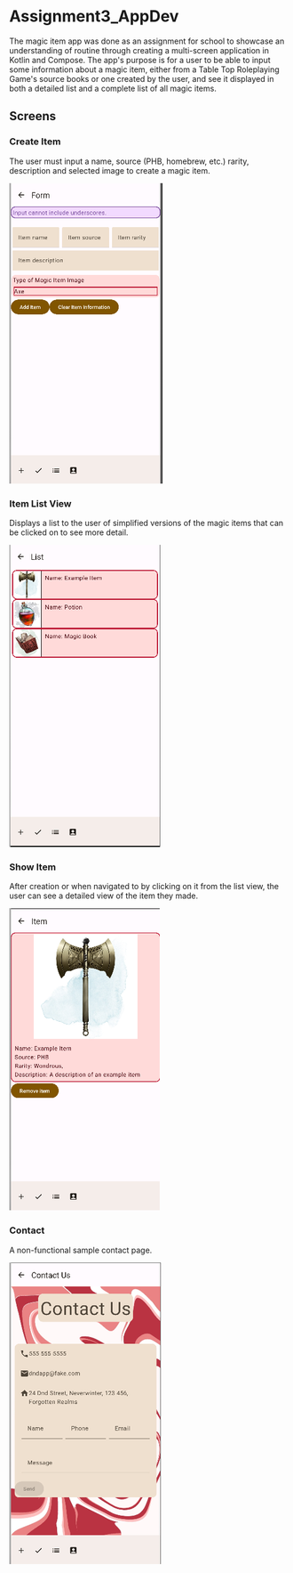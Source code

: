 # Assignment3_AppDev

The magic item app was done as an assignment for school to showcase an understanding of routine through creating a multi-screen application in Kotlin and Compose. The app's purpose is for a user to be able to input some information about a magic item, either from a Table Top Roleplaying Game's source books or one created by the user, and see it displayed in both a detailed list and a complete list of all magic items.  

## Screens
### Create Item
The user must input a name, source (PHB, homebrew, etc.) rarity, description and selected image to create a magic item.

![An image showing the item creation screen](img/readme/miform.png)

### Item List View
Displays a list to the user of simplified versions of the magic items that can be clicked on to see more detail.

![An image showing a list of created magic items with sample data](img/readme/milist.png)

### Show Item
After creation or when navigated to by clicking on it from the list view, the user can see a detailed view of the item they made.

![An image showing information about a magic item](img/readme/miitem.png)

### Contact
A non-functional sample contact page.

![An image showing a contact page with a disabled submit button](img/readme/micontact.png)